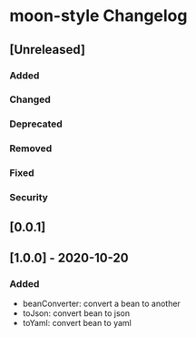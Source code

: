 <!-- Keep a Changelog guide -> https://keepachangelog.com -->

# moon-style Changelog
## [Unreleased]
### Added

### Changed

### Deprecated

### Removed

### Fixed

### Security
## [0.0.1]

## [1.0.0] - 2020-10-20
### Added
-  beanConverter: convert a bean to another
-  toJson: convert bean to json
-  toYaml: convert bean to yaml
